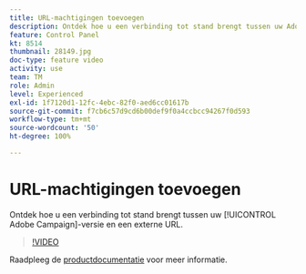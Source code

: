 ```yaml
---
title: URL-machtigingen toevoegen
description: Ontdek hoe u een verbinding tot stand brengt tussen uw Adobe Campaign-versie en een externe URL.
feature: Control Panel
kt: 8514
thumbnail: 28149.jpg
doc-type: feature video
activity: use
team: TM
role: Admin
level: Experienced
exl-id: 1f7120d1-12fc-4ebc-82f0-aed6cc01617b
source-git-commit: f7cb6c57d9cd6b00def9f0a4ccbcc94267f0d593
workflow-type: tm+mt
source-wordcount: '50'
ht-degree: 100%

---
```


# URL-machtigingen toevoegen

Ontdek hoe u een verbinding tot stand brengt tussen uw [!UICONTROL Adobe Campaign]-versie en een externe URL.

>[!VIDEO](https://video.tv.adobe.com/v/28149?quality=12)

Raadpleeg de [productdocumentatie](https://experienceleague.adobe.com/docs/control-panel/using/instances-settings/url-permissions.html?lang=nl) voor meer informatie.
